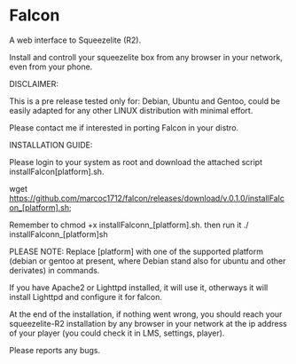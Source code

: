 # Falcon

A web interface to Squeezelite (R2).

Install and controll your squeezelite box from any browser in your network, even from your phone.

DISCLAIMER:

This is a pre release tested only for: Debian, Ubuntu and Gentoo, could be easily 
adapted for any other LINUX distribution with minimal effort.

Please contact me if interested in porting Falcon in your distro.

INSTALLATION GUIDE:

Please login to your system as root and download the attached script installFalcon[platform].sh.

wget https://github.com/marcoc1712/falcon/releases/download/v.0.1.0/installFalcon_[platform].sh;

Remember to chmod +x installFalconn_[platform].sh.
then run it ./ installFalconn_[platform]sh

PLEASE NOTE: Replace [platform] with one of the supported platform (debian or gentoo at present, where Debian stand also for ubuntu and other derivates) in commands.

If you have Apache2 or Lighttpd installed, it will use it, otherways it will install Lighttpd and configure it for falcon.

At the end of the installation, if nothing went wrong, you should reach your squeezelite-R2 installation by any browser in your network at the ip address of your player (you could check it in LMS, settings, player).

Please reports any bugs.

